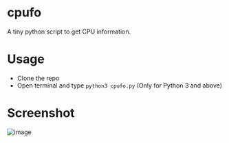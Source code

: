 # cpufo
A tiny python script to get CPU information.

# Usage
- Clone the repo
- Open terminal and type `python3 cpufo.py` (Only for Python 3 and above)

# Screenshot
![image](https://user-images.githubusercontent.com/71683721/158114815-161d363b-8f81-4f1f-ae0d-867c8c808467.png)
